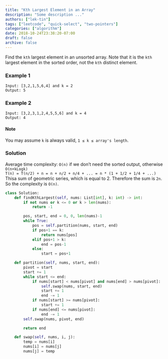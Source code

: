 ```yaml
---
title: "Kth Largest Element in an Array"
description: "Some description ..."
authors: ["lek-tin"]
tags: ["leetcode", "quick-select", "two-pointers"]
categories: ["algorithm"]
date: 2018-10-24T23:38:20-07:00
draft: false
archive: false
---
```

Find the `kth` largest element in an unsorted array. Note that it is the `kth` largest element in the sorted order, not the `kth` distinct element.

### Example 1
```
Input: [3,2,1,5,6,4] and k = 2
Output: 5
```
### Example 2
```
Input: [3,2,3,1,2,4,5,5,6] and k = 4
Output: 4
```

#### Note

You may assume `k` is always valid, `1 ≤ k ≤ array's length`.

### Solution

Average time complexity: `O(n)` if we don’t need the sorted output, otherwise `O(n+kLogk)`  
`T(n) = T(n/2) + n = n + n/2 + n/4 + ... = n * (1 + 1/2 + 1/4 + ...)`  
Thisa sum of geometric series, which is equal to 2. Therefore the sum is `2n`. So the complexity is `O(n)`.
```python
class Solution:
    def findKthLargest(self, nums: List[int], k: int) -> int:
        if not nums or k <= 0 or k > len(nums):
            return -1

        pos, start, end = 0, 0, len(nums)-1
        while True:
            pos = self.partition(nums, start, end)
            if pos+1 == k:
                return nums[pos]
            elif pos+1 > k:
                end = pos-1
            else:
                start = pos+1

    def partition(self, nums, start, end):
        pivot = start
        start += 1
        while start <= end:
            if nums[start] < nums[pivot] and nums[end] > nums[pivot]:
                self.swap(nums, start, end)
                start += 1
                end -= 1
            if nums[start] >= nums[pivot]:
                start += 1
            if nums[end] <= nums[pivot]:
                end -= 1
        self.swap(nums, pivot, end)

        return end

    def swap(self, nums, i, j):
        temp = nums[i]
        nums[i] = nums[j]
        nums[j] = temp
```
